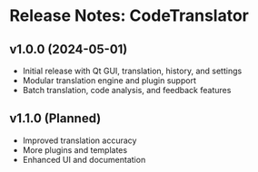 # Release Notes: CodeTranslator

## v1.0.0 (2024-05-01)
- Initial release with Qt GUI, translation, history, and settings
- Modular translation engine and plugin support
- Batch translation, code analysis, and feedback features

## v1.1.0 (Planned)
- Improved translation accuracy
- More plugins and templates
- Enhanced UI and documentation 
